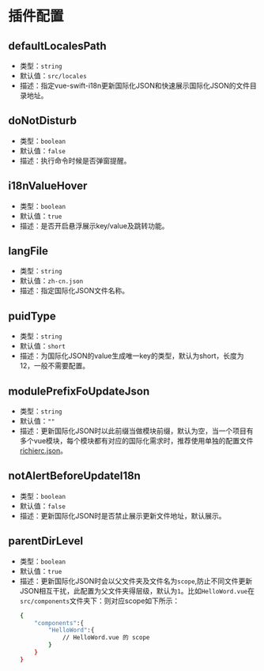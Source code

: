 # 插件配置

## defaultLocalesPath
- 类型：`string`
- 默认值：`src/locales`
- 描述：指定vue-swift-i18n更新国际化JSON和快速展示国际化JSON的文件目录地址。

## doNotDisturb
- 类型：`boolean`
- 默认值：`false`
- 描述：执行命令时候是否弹窗提醒。

## i18nValueHover
- 类型：`boolean`
- 默认值：`true`
- 描述：是否开启悬浮展示key/value及跳转功能。

## langFile
- 类型：`string`
- 默认值：`zh-cn.json`
- 描述：指定国际化JSON文件名称。

## puidType
- 类型：`string`
- 默认值：`short`
- 描述：为国际化JSON的value生成唯一key的类型，默认为short，长度为12，一般不需要配置。

## modulePrefixFoUpdateJson
- 类型：`string`
- 默认值：`""`
- 描述：更新国际化JSON时以此前缀当做模块前缀，默认为空，当一个项目有多个vue模块，每个模块都有对应的国际化需求时，推荐使用单独的配置文件[richierc.json]()。

## notAlertBeforeUpdateI18n
- 类型：`boolean`
- 默认值：`false`
- 描述：更新国际化JSON时是否禁止展示更新文件地址，默认展示。

## parentDirLevel
- 类型：`boolean`
- 默认值：`true`
- 描述：更新国际化JSON时会以父文件夹及文件名为`scope`,防止不同文件更新JSON相互干扰，此配置为父文件夹得层级，默认为`1`。比如`HelloWord.vue`在`src/components`文件夹下：则对应scope如下所示：
    ``` bash
    {
        "components":{
            "HelloWord":{
                // HelloWord.vue 的 scope
            }
        }
    }
    ```




